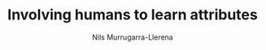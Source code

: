 ---
paperId: 59
author: Nils Murrugarra-Llerena
publicationauthor: Murrugarra-Llerena, N.
title: Involving humans to learn attributes
pdf: Poster_Murrugarra-Llerena_Nils.pdf
poster: --
alt: --
type: Poster
topic: FAT
link: https://research.latinxinai.org/papers/neurips/2019/pdf/Poster_Murrugarra-Llerena_Nils.pdf
conference: neurips
year: 2019
tags: neurips-2019
location: Vancouver, Canada
---